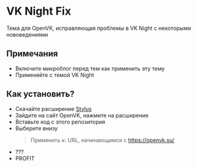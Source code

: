 # VK Night Fix
Тема для OpenVK, исправляющая проблемы в VK Night с некоторыми нововедениями
## Примечания
- Включите микроблог перед тем как применить эту тему
- Применяйте с темой VK Night
## Как установить?
- Скачайте расширение [Stylus](https://github.com/openstyles/stylus)
- Зайдите на сайт OpenVK, нажмите на расширение
- Вставьте код с этого репозитория
- Выберите внизу 
  > Применить к: URL, начинающим­ся с https://openvk.su/
- ???
- PROFIT
